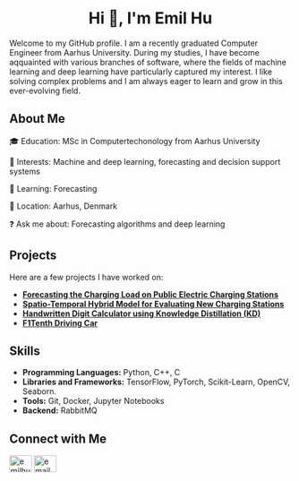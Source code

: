 <h1 align="center">Hi 👋, I'm Emil Hu</h1>

Welcome to my GitHub profile. I am a recently graduated Computer Engineer from Aarhus University. During my studies, I have become aqquainted with various branches of software, where the fields of machine learning and deep learning have particularly captured my interest. I like solving complex problems and I am always eager to learn and grow in this ever-evolving field.

## About Me
🎓 Education: MSc in Computertechonology from Aarhus University

🤖 Interests: Machine and deep learning, forecasting and decision support systems

📘 Learning: Forecasting

📍 Location: Aarhus, Denmark

❓ Ask me about: Forecasting algorithms and deep learning

<!--I love solving complex problems and turning data into actionable insights. Whether it's through developing cutting-edge neural networks or crafting efficient algorithms, I'm always eager to learn and grow in this ever-evolving field.-->


## Projects
Here are a few projects I have worked on:
- **[Forecasting the Charging Load on Public Electric Charging Stations](https://github.com/Charging-Stations-Placement/charging-forecasting)**
- **[Spatio-Temporal Hybrid Model for Evaluating New Charging Stations ](https://github.com/emilhu20/Spatio-Temporal-Model-Charging)**
- **[Handwritten Digit Calculator using Knowledge Distillation (KD)](https://github.com/emilhu20/Handwritten-Digit-Calculator-using-Knowledge-Distillation)**
- **[F1Tenth Driving Car](https://github.com/Basaron/BSc-DT-F1-10)**
  

## Skills
- **Programming Languages:** Python, C++, C
- **Libraries and Frameworks:** TensorFlow, PyTorch, Scikit-Learn, OpenCV, Seaborn.
- **Tools:** Git, Docker, Jupyter Notebooks
- **Backend:** RabbitMQ


## Connect with Me 
<p align="left">
<a href="https://linkedin.com/in/emilhu" target="blank"><img align="center" src="https://raw.githubusercontent.com/rahuldkjain/github-profile-readme-generator/master/src/images/icons/Social/linked-in-alt.svg" alt="emilhu" height="30" width="40" /></a>
<a href="mailto:emil.hu@hotmail.com" target="blank"><img align="center" src="https://em-content.zobj.net/thumbs/240/microsoft/319/envelope-with-arrow_1f4e9.png" alt="email" height="30" width="40" /></a>
</p>


